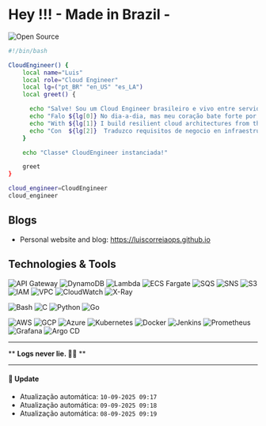 # Hey !!!  - Made in Brazil -

![Open Source](https://img.shields.io/badge/Open%20Source-YES-brightgreen?style=flat&logo=linux&logoColor=white)

```bash
#!/bin/bash

CloudEngineer() {
    local name="Luis"
    local role="Cloud Engineer"
    local lg=("pt_BR" "en_US" "es_LA")
    local greet() {

      echo "Salve! Sou um Cloud Engineer brasileiro e vivo entre servidores e nuvens! 💻"
      echo "Falo ${lg[0]} No dia-a-dia, mas meu coração bate forte por automações! 🤖"
      echo "With ${lg[1]} I build resilient cloud architectures from the ground up. 🌐"
      echo "Con  ${lg[2]}  Traduzco requisitos de negocio en infraestructura como código. ☁️"
    }

    echo "Classe* CloudEngineer instanciada!"

    greet
}

cloud_engineer=CloudEngineer
cloud_engineer
```

## Blogs

- Personal website and blog: https://luiscorreiaops.github.io


## Technologies & Tools

![API Gateway](https://img.shields.io/badge/API-Gateway-informational?style=flat&logo=amazon-api-gateway&logoColor=white)
![DynamoDB](https://img.shields.io/badge/Database-DynamoDB-informational?style=flat&logo=amazon-dynamodb&logoColor=white)
![Lambda](https://img.shields.io/badge/Compute-AWS_Lambda-informational?style=flat&logo=aws-lambda&logoColor=white&color=6aa6f8)
![ECS Fargate](https://img.shields.io/badge/Container-ECS_Fargate-informational?style=flat&logo=amazon-ecs&logoColor=white)
![SQS](https://img.shields.io/badge/Queue-SQS-informational?style=flat&logo=amazon-sqs&logoColor=white&color=6aa6f8)
![SNS](https://img.shields.io/badge/Pub/Sub-SNS-informational?style=flat&logo=amazon-sns&logoColor=white&color=6aa6f8)
![S3](https://img.shields.io/badge/Storage-S3-informational?style=flat&logo=amazon-s3&logoColor=white&color=6aa6f8)
![IAM](https://img.shields.io/badge/Security-IAM-informational?style=flat&logo=amazon-iam&logoColor=white&color=6aa6f8)
![VPC](https://img.shields.io/badge/Network-VPC-informational?style=flat&logo=amazon-vpc&logoColor=white&color=6aa6f8)
![CloudWatch](https://img.shields.io/badge/Monitoring-CloudWatch-informational?style=flat&logo=amazon-cloudwatch&logoColor=white)
![X-Ray](https://img.shields.io/badge/Tracing-X--Ray-informational?style=flat&logo=amazon-xray&logoColor=white&color=6aa6f8)

![Bash](https://img.shields.io/badge/Code-Bash-informational?style=flat&logo=gnu-bash&logoColor=white&color=6aa6f8)
![C](https://img.shields.io/badge/Code-C-informational?style=flat&logo=c&logoColor=white&color=6aa6f8)
![Python](https://img.shields.io/badge/Code-Python-informational?style=flat&logo=python&logoColor=white&color=6aa6f8)
![Go](https://img.shields.io/badge/Code-Go-informational?style=flat&logo=go&logoColor=white&color=6aa6f8)

![AWS](https://img.shields.io/badge/Cloud-AWS-informational?style=flat&logo=amazonaws&logoColor=white&color=FF9900)
![GCP](https://img.shields.io/badge/Cloud-GCP-informational?style=flat&logo=googlecloud&logoColor=white&color=DB4437)
![Azure](https://img.shields.io/badge/Cloud-Azure-informational?style=flat&logo=microsoftazure&logoColor=white&color=0078D4)
![Kubernetes](https://img.shields.io/badge/Tool-Kubernetes-informational?style=flat&logo=kubernetes&logoColor=white&color=6aa6f8)
![Docker](https://img.shields.io/badge/Container-Docker-informational?style=flat&logo=amazon-ecs&logoColor=white)
![Jenkins](https://img.shields.io/badge/Tool-Jenkins-informational?style=flat&logo=jenkins&logoColor=white&color=F7B93E)
![Prometheus](https://img.shields.io/badge/Tool-Prometheus-informational?style=flat&logo=prometheus&logoColor=white&color=E6522C)
![Grafana](https://img.shields.io/badge/Tool-Grafana-informational?style=flat&logo=grafana&logoColor=white&color=F46800)
![Argo CD](https://img.shields.io/badge/Tool-Argo_CD-informational?style=flat&logo=argo&logoColor=white&color=F46800)


---
<!--START_QUOTE-->
** **Logs never lie. 📜🔥** **
<!--END_QUOTE-->

---
#### 🔄 Update
<!--START_UPDATES-->
* Atualização automática: `10-09-2025 09:17`
* Atualização automática: `09-09-2025 09:18`
* Atualização automática: `08-09-2025 09:19`
<!--END_UPDATES-->
